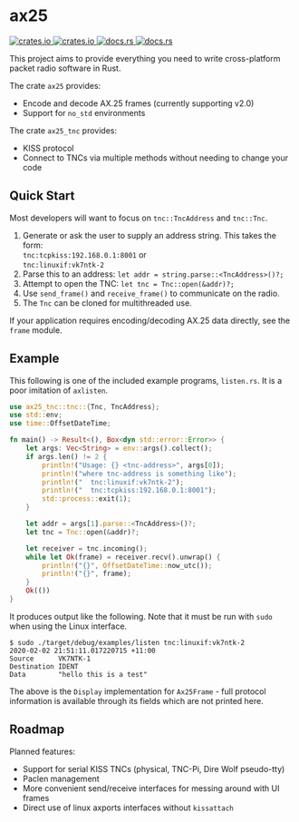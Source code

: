 # ax25

<a href="https://crates.io/crates/ax25">
    <img src="https://img.shields.io/crates/v/ax25.svg" alt="crates.io">
</a>
<a href="https://crates.io/crates/ax25_tnc">
    <img src="https://img.shields.io/crates/v/ax25_tnc.svg" alt="crates.io">
</a>
<a href="https://docs.rs/ax25">
    <img src="https://docs.rs/ax25/badge.svg" alt="docs.rs">
</a>
<a href="https://docs.rs/ax25_tnc">
    <img src="https://docs.rs/ax25_tnc/badge.svg" alt="docs.rs">
</a>

This project aims to provide everything you need to write cross-platform packet radio
software in Rust.

The crate `ax25` provides:

* Encode and decode AX.25 frames (currently supporting v2.0)
* Support for `no_std` environments

The crate `ax25_tnc` provides:

* KISS protocol
* Connect to TNCs via multiple methods without needing to change your code

## Quick Start

Most developers will want to focus on `tnc::TncAddress` and `tnc::Tnc`.
1. Generate or ask the user to supply an address string. This takes the form:  
   `tnc:tcpkiss:192.168.0.1:8001` or  
   `tnc:linuxif:vk7ntk-2`
2. Parse this to an address: `let addr = string.parse::<TncAddress>()?;`
3. Attempt to open the TNC: `let tnc = Tnc::open(&addr)?;`
4. Use `send_frame()` and `receive_frame()` to communicate on the radio.
5. The `Tnc` can be cloned for multithreaded use.

If your application requires encoding/decoding AX.25 data directly, see the `frame` module.

## Example

This following is one of the included example programs, `listen.rs`. It is a poor
imitation of `axlisten`.

```rust
use ax25_tnc::tnc::{Tnc, TncAddress};
use std::env;
use time::OffsetDateTime;

fn main() -> Result<(), Box<dyn std::error::Error>> {
    let args: Vec<String> = env::args().collect();
    if args.len() != 2 {
        println!("Usage: {} <tnc-address>", args[0]);
        println!("where tnc-address is something like");
        println!("  tnc:linuxif:vk7ntk-2");
        println!("  tnc:tcpkiss:192.168.0.1:8001");
        std::process::exit(1);
    }

    let addr = args[1].parse::<TncAddress>()?;
    let tnc = Tnc::open(&addr)?;

    let receiver = tnc.incoming();
    while let Ok(frame) = receiver.recv().unwrap() {
        println!("{}", OffsetDateTime::now_utc());
        println!("{}", frame);
    }
    Ok(())
}
```

It produces output like the following. Note that it must be run with `sudo` when
using the Linux interface.

```
$ sudo ./target/debug/examples/listen tnc:linuxif:vk7ntk-2
2020-02-02 21:51:11.017220715 +11:00
Source		VK7NTK-1
Destination	IDENT
Data		"hello this is a test"
```

The above is the `Display` implementation for `Ax25Frame` - full protocol information
is available through its fields which are not printed here.

## Roadmap

Planned features:

* Support for serial KISS TNCs (physical, TNC-Pi, Dire Wolf pseudo-tty)
* Paclen management
* More convenient send/receive interfaces for messing around with UI frames
* Direct use of linux axports interfaces without `kissattach`
